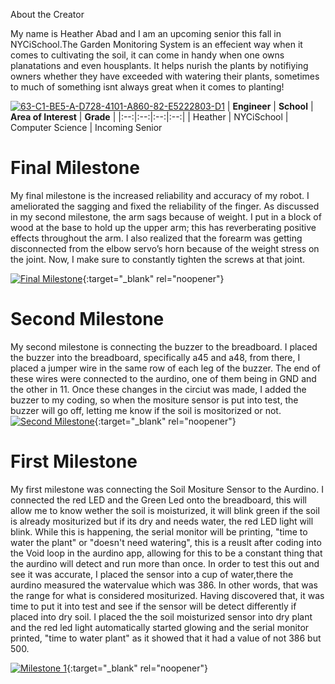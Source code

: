 About the Creator

My name is Heather Abad and I am an upcoming senior this fall in NYCiSchool.The Garden Monitoring System is an effecient way when it comes to cultivating the soil, it can come in handy when one owns planatations and even housplants. It helps nurish the plants by notifiying owners whether they have  exceeded with  watering their plants, sometimes to much of something isnt always great when it comes to planting!

<a href="https://ibb.co/ZHmM7mr"><img src="https://i.ibb.co/LQ5ZH5y/63-C1-BE5-A-D728-4101-A860-82-E5222803-D1.jpg" alt="63-C1-BE5-A-D728-4101-A860-82-E5222803-D1" border="0"></a>
| **Engineer** | **School** | **Area of Interest** | **Grade** |
|:--:|:--:|:--:|:--:|
| Heather | NYCiSchool | Computer Science | Incoming Senior

  
# Final Milestone
My final milestone is the increased reliability and accuracy of my robot. I ameliorated the sagging and fixed the reliability of the finger. As discussed in my second milestone, the arm sags because of weight. I put in a block of wood at the base to hold up the upper arm; this has reverberating positive effects throughout the arm. I also realized that the forearm was getting disconnected from the elbow servo’s horn because of the weight stress on the joint. Now, I make sure to constantly tighten the screws at that joint. 

[![Final Milestone](https://res.cloudinary.com/marcomontalbano/image/upload/v1612573869/video_to_markdown/images/youtube--F7M7imOVGug-c05b58ac6eb4c4700831b2b3070cd403.jpg )](https://www.youtube.com/watch?v=F7M7imOVGug&feature=emb_logo "Final Milestone"){:target="_blank" rel="noopener"}

# Second Milestone
My second milestone is connecting the buzzer to the breadboard. I placed the buzzer into the breadboard, specifically a45 and a48, from there, I placed a jumper wire in the same row of each leg of the buzzer. The end of these wires were connected to the aurdino, one of them being in GND and the other in 11. Once these changes in the circiut was made, I added the buzzer to my coding, so when  the mositure sensor is put into test, the buzzer will go off, letting me know if the soil is mositorized or not. 
[![Second Milestone](https://res.cloudinary.com/marcomontalbano/image/upload/v1659708784/video_to_markdown/images/youtube--KdEil7YsJGY-c05b58ac6eb4c4700831b2b3070cd403.jpg)](https://www.youtube.com/watch?v=KdEil7YsJGY "Second Milestone"){:target="_blank" rel="noopener"}
# First Milestone
  

My first milestone was connecting the Soil Mositure Sensor to the Aurdino. I connected the red LED and the Green Led onto the breadboard, this will allow me to know wether the soil is moisturized, it will blink green if the soil is already  mositurized but if its dry and needs water, the red LED light will blink. While this is happening, the serial monitor will be printing, "time to water the plant" or "doesn't need watering", this is a reuslt after coding  into the Void loop in the aurdino app, allowing for this to be a constant thing that the aurdino will detect and run more than once. In order to test this out and see it was accurate, I placed the sensor into a cup of water,there the aurdino measured the watervalue which was 386. In other words, that was the range for what is considered mositurized. Having discovered that, it was time to put it into test and see if the sensor will be detect differently if placed into dry soil. I placed the the soil moisturized sensor into dry plant and the red led light automatically started glowing and the serial monitor printed, "time to water plant" as it showed that it had a value of not 386 but 500.

[![Milestone 1](https://res.cloudinary.com/marcomontalbano/image/upload/v1659366542/video_to_markdown/images/youtube--tMWqWRiLFlk-c05b58ac6eb4c4700831b2b3070cd403.jpg)](https://youtu.be/tMWqWRiLFlk "Milestone 1"){:target="_blank" rel="noopener"}
